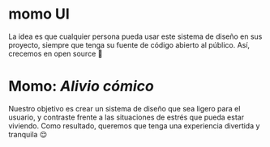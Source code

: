 # momo UI

La idea es que cualquier persona pueda usar este sistema de diseño en sus proyecto, siempre que tenga su fuente de código abierto al público. Así, crecemos en open source 🥰

# Momo: *Alivio cómico*

Nuestro objetivo es crear un sistema de diseño que sea ligero para el usuario, y contraste frente a las situaciones de estrés que pueda estar viviendo. Como resultado, queremos que tenga una experiencia divertida y tranquila 😌
